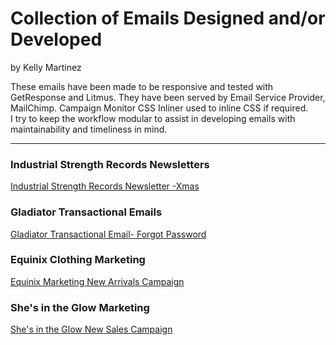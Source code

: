 Collection of Emails Designed and/or Developed 
==========================================

by 
Kelly Martinez

These emails have been made to be responsive and tested with GetResponse and Litmus. They have been served by Email Service Provider, MailChimp. Campaign Monitor CSS Inliner used to inline CSS if required.  
I try to keep the workflow modular to assist in developing emails with maintainability and timeliness in mind. 


---
### Industrial Strength Records Newsletters

[Industrial Strength Records Newsletter -Xmas](https://s3.amazonaws.com/boomtechny/email/isr/images/12222013.html)

### Gladiator Transactional Emails

[Gladiator Transactional Email- Forgot Password](https://s3.amazonaws.com/boomtechny/email/otheremails/transaction/index.html)

### Equinix Clothing Marketing 

[Equinix Marketing New Arrivals Campaign](https://s3.amazonaws.com/boomtechny/email/otheremails/newarrival/index.html)

### She's in the Glow Marketing

[She's in the Glow New Sales Campaign](https://s3.amazonaws.com/boomtechny/email/otheremails/sale/index.html)
